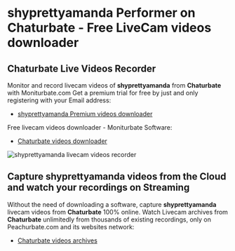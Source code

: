 # shyprettyamanda Performer on Chaturbate - Free LiveCam videos downloader

## Chaturbate Live Videos Recorder

Monitor and record livecam videos of **shyprettyamanda** from **Chaturbate** with Moniturbate.com
Get a premium trial for free by just and only registering with your Email address:
* [shyprettyamanda Premium videos downloader](https://moniturbate.com/request-demo-licence-key.html)

Free livecam videos downloader - Moniturbate Software:
* [Chaturbate videos downloader](https://moniturbate.com/moniturbate-download-software.html)

![shyprettyamanda livecam videos recorder](https://peachurnet.com/templates/moniturbate-software.png)


## Capture shyprettyamanda videos from the Cloud and watch your recordings on Streaming

Without the need of downloading a software, capture **shyprettyamanda** livecam videos from **Chaturbate** 100% online.
Watch Livecam archives from **Chaturbate** unlimitedly from thousands of existing recordings, only on Peachurbate.com and its websites network:
* [Chaturbate videos archives](https://peachurnet.com/)